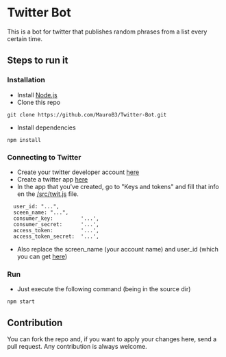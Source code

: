 # Twitter Bot

This is a bot for twitter that publishes random phrases from a list every certain time.

## Steps to run it

### Installation

* Install [Node.js](https://nodejs.org/)
* Clone this repo
```
git clone https://github.com/MauroB3/Twitter-Bot.git
```
* Install dependencies
```
npm install
```

### Connecting to Twitter

* Create your twitter developer account [here](https://developer.twitter.com)
* Create a twitter app [here](https://developer.twitter.com/en/apps)
* In the app that you've created, go to "Keys and tokens" and fill that info en the [/src/twit.js](https://github.com/MauroB3/Twitter-Bot/blob/master/src/twit.js) file. 
```
  user_id: "...", 
  sceen_name: "...",
  consumer_key:         '...',
  consumer_secret:      '...',
  access_token:         '...',
  access_token_secret:  '...',
```
* Also replace the screen_name (your account name) and user_id (which you can get [here](https://https://tweeterid.com))

### Run

* Just execute the following command (being in the source dir)
```
npm start
```

## Contribution

You can fork the repo and, if you want to apply your changes here, send a pull request. Any contribution is always welcome.



